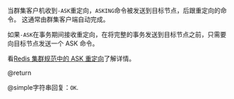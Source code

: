 当群集客户机收到`-ASK`重定向，`ASKING`命令被发送到目标节点，后跟重定向的命令。
这通常由群集客户端自动完成。

如果`-ASK`在事务期间接收重定向，在将完整的事务发送到目标节点之前，只需要向目标节点发送一个 ASK 命令。

看[Redis 集群规范中的 ASK 重定向](/topics/cluster-spec#ask-redirection)了解详情。

@return

@simple字符串回复：`OK`.
